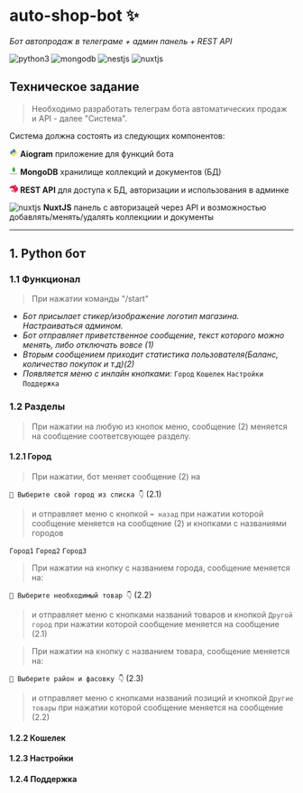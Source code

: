 # auto-shop-bot ✨ 
_Бот автопродаж в телеграме + админ панель + REST API_

![python3](https://img.shields.io/badge/Python-14354C?style=for-the-badge&logo=python&logoColor=white)
![mongodb](https://img.shields.io/badge/MongoDB-4EA94B?style=for-the-badge&logo=mongodb&logoColor=white)
![nestjs](https://img.shields.io/badge/nestjs-E0234E?style=for-the-badge&logo=nestjs&logoColor=white)
![nuxtjs](https://img.shields.io/badge/nuxt.js-00DC82?style=for-the-badge&logo=nuxtdotjs&logoColor=white)


## Техническое задание
> 
> Необходимо разработать телеграм бота автоматических продаж и API - далее "Система".

Система должна состоять из следующих компонентов:

<img src="https://raw.githubusercontent.com/devicons/devicon/master/icons/python/python-original.svg" alt="python" width="15" height="15"/> **Aiogram** приложение для функций бота

<img src="https://raw.githubusercontent.com/devicons/devicon/master/icons/mongodb/mongodb-original-wordmark.svg" alt="mongodb" width="15" height="15"/></a> **MongoDB** хранилище коллекций и документов (БД) 

<img src="https://raw.githubusercontent.com/devicons/devicon/master/icons/nestjs/nestjs-plain.svg" alt="nestjs" width="15" height="15"/></a> **REST API** для доступа к БД, авторизации и использования в админке 

<img src="https://www.vectorlogo.zone/logos/nuxtjs/nuxtjs-icon.svg" alt="nuxtjs" width="15" height="15"/></a> **NuxtJS** панель с авторизацей через API и возможностью добавлять/менять/удалять коллекциии и документы 


---
## 1. Python бот

### 1.1 Функционал 
>
>При нажатии команды "/start"

- _Бот присылает стикер/изображение логотип магазина.
  Настраиваться админом._
- _Бот отправляет приветственное сообщение, текст которого можно
менять, либо отключать вовсе (1)_
- _Вторым сообщением приходит статистика пользователя(Баланс, количество покупок и т.д)(2)_
- _Появляется меню с инлайн кнопками:_
`Город` `Кошелек` `Настройки` `Поддержка`

### 1.2 Разделы
>
>При нажатии на любую из кнопок меню, сообщение (2) меняется на сообщение соответсвующее разделу.

#### 1.2.1 Город
>
>При нажатии, бот меняет сообщение (2) на

`💬 Выберите свой город из списка 👇` (2.1)

>
>и отправляет меню с кнопкой `⬅️ назад` при нажатии которой сообщение меняется на сообщение (2)
>и кнопками с названиями городов

`Город1` `Город2` `Город3`

>При нажатии на кнопку с названием города, сообщение меняется на:

`💬 Выберите необходимый товар 👇` (2.2)

>
>и отправляет меню с кнопками названий товаров и кнопкой `Другой город` при нажатии которой сообщение меняется на сообщение (2.1)

>При нажатии на кнопку с названием товара, сообщение меняется на:

`💬 Выберите район и фасовку 👇` (2.3)

>
>и отправляет меню с кнопками названий позиций и кнопкой `Другие товары` при нажатии которой сообщение меняется на сообщение (2.2)



#### 1.2.2 Кошелек
#### 1.2.3 Настройки
#### 1.2.4 Поддержка




